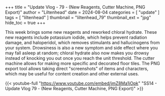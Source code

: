 +++
title = "Update Vlog - 79 - (New Reagents, Cutter Machine, PNG Export)"
author = "Liltenhead"
date = 2024-08-04
categories = [
	"update"
]
tags = [
	"liltenhead"
]
thumbnail = "liltenhead_79"
thumbnail_ext = "jpg"
hide_toc = true
+++

This week brings some new reagents and reworked chloral hydrate. These new reagents include potassium iodide, which helps prevent radiation damage, and haloperidol, which removes stimulants and hallucinogens from your system. Drowsiness is also a new symptom and side effect where you may fall asleep at random; chloral hydrate also now makes you drowsy instead of knocking you out once you reach the unit threshold. The cutter machine allows for making more specific and decorated floor tiles. The PNG export tool allows taking direct "screenshots" of items and characters, which may be useful for content creation and other external uses.

{{< youtube-full "https://www.youtube.com/embed/jmZ8Ma1jOpk" "SS14 - Update Vlog 79 - (New Reagents, Cutter Machine, PNG Export)" >}}
